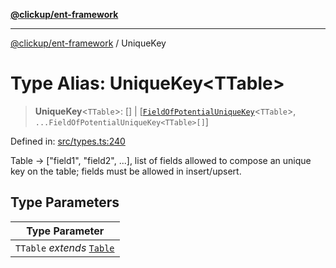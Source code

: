 [**@clickup/ent-framework**](../README.md)

***

[@clickup/ent-framework](../globals.md) / UniqueKey

# Type Alias: UniqueKey\<TTable\>

> **UniqueKey**\<`TTable`\>: \[\] \| \[[`FieldOfPotentialUniqueKey`](FieldOfPotentialUniqueKey.md)\<`TTable`\>, `...FieldOfPotentialUniqueKey<TTable>[]`\]

Defined in: [src/types.ts:240](https://github.com/clickup/ent-framework/blob/master/src/types.ts#L240)

Table -> ["field1", "field2", ...], list of fields allowed to compose an
unique key on the table; fields must be allowed in insert/upsert.

## Type Parameters

| Type Parameter |
| ------ |
| `TTable` *extends* [`Table`](Table.md) |
